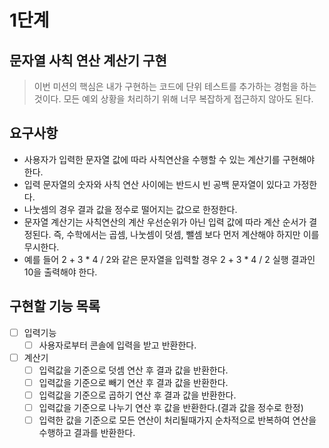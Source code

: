 # 1단계

## 문자열 사칙 연산 계산기 구현
> 이번 미션의 핵심은 내가 구현하는 코드에 단위 테스트를 추가하는 경험을 하는 것이다.
> 모든 예외 상황을 처리하기 위해 너무 복잡하게 접근하지 않아도 된다.

## 요구사항
- 사용자가 입력한 문자열 값에 따라 사칙연산을 수행할 수 있는 계산기를 구현해야 한다.
- 입력 문자열의 숫자와 사칙 연산 사이에는 반드시 빈 공백 문자열이 있다고 가정한다.
- 나눗셈의 경우 결과 값을 정수로 떨어지는 값으로 한정한다.
- 문자열 계산기는 사칙연산의 계산 우선순위가 아닌 입력 값에 따라 계산 순서가 결정된다. 즉, 수학에서는 곱셈, 나눗셈이 덧셈, 뺄셈 보다 먼저 계산해야 하지만 이를 무시한다.
- 예를 들어 2 + 3 * 4 / 2와 같은 문자열을 입력할 경우 2 + 3 * 4 / 2 실행 결과인 10을 출력해야 한다.

## 구현할 기능 목록
- [ ] 입력기능
  - [ ] 사용자로부터 콘솔에 입력을 받고 반환한다.
- [ ] 계산기 
  - [ ] 입력값을 기준으로 덧셈 연산 후 결과 값을 반환한다.
  - [ ] 입력값을 기준으로 빼기 연산 후 결과 값을 반환한다.
  - [ ] 입력값을 기준으로 곱하기 연산 후 결과 값을 반환한다.
  - [ ] 입력값을 기준으로 나누기 연산 후 값을 반환한다.(결과 값을 정수로 한정)
  - [ ] 입력한 값을 기준으로 모든 연산이 처리될때가지 순차적으로 반복하여 연산을 수행하고 결과를 반환한다.